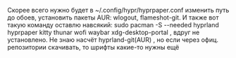 Скорее всего нужно будет в ~/.config/hypr/hyprpaper.conf изменить путь до обоев,
установить пакеты AUR: wlogout, flameshot-git.
И также вот такую команду оставлю навсякий: sudo pacman -S --needed hyprland hyprpaper kitty thunar wofi waybar xdg-desktop-portal , вдруг не установлено.
Не знаю насчёт hyprland-git(AUR) , но если через офиц. репозитории скачивать, то шрифты какие-то нужны ещё
